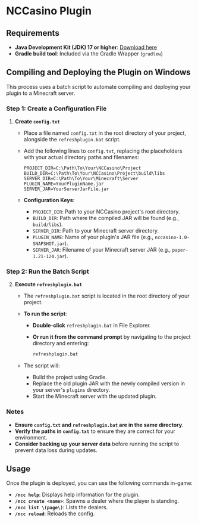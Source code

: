# NCCasino Plugin

## Requirements

- **Java Development Kit (JDK) 17 or higher**: [Download here](https://www.oracle.com/java/technologies/downloads/)
- **Gradle build tool**: Included via the Gradle Wrapper (`gradlew`)

## Compiling and Deploying the Plugin on Windows

This process uses a batch script to automate compiling and deploying your plugin to a Minecraft server.

### Step 1: Create a Configuration File

1. **Create `config.txt`**

   - Place a file named `config.txt` in the root directory of your project, alongside the `refreshplugin.bat` script.

   - Add the following lines to `config.txt`, replacing the placeholders with your actual directory paths and filenames:

     ```plaintext
     PROJECT_DIR=C:\Path\To\Your\NCCasino\Project
     BUILD_DIR=C:\Path\To\Your\NCCasino\Project\build\libs
     SERVER_DIR=C:\Path\To\Your\Minecraft\Server
     PLUGIN_NAME=YourPluginName.jar
     SERVER_JAR=YourServerJarFile.jar
     ```

   - **Configuration Keys**:
     - `PROJECT_DIR`: Path to your NCCasino project's root directory.
     - `BUILD_DIR`: Path where the compiled JAR will be found (e.g., `build/libs`).
     - `SERVER_DIR`: Path to your Minecraft server directory.
     - `PLUGIN_NAME`: Name of your plugin's JAR file (e.g., `nccasino-1.0-SNAPSHOT.jar`).
     - `SERVER_JAR`: Filename of your Minecraft server JAR (e.g., `paper-1.21-124.jar`).

### Step 2: Run the Batch Script

2. **Execute `refreshplugin.bat`**

   - The `refreshplugin.bat` script is located in the root directory of your project.

   - **To run the script**:
     - **Double-click** `refreshplugin.bat` in File Explorer.
     - **Or run it from the command prompt** by navigating to the project directory and entering:

       ```bash
       refreshplugin.bat
       ```

   - The script will:
     - Build the project using Gradle.
     - Replace the old plugin JAR with the newly compiled version in your server's `plugins` directory.
     - Start the Minecraft server with the updated plugin.

### Notes

- **Ensure `config.txt` and `refreshplugin.bat` are in the same directory**.
- **Verify the paths in `config.txt`** to ensure they are correct for your environment.
- **Consider backing up your server data** before running the script to prevent data loss during updates.

## Usage

Once the plugin is deployed, you can use the following commands in-game:

- **`/ncc help`**: Displays help information for the plugin.
- **`/ncc create <name>`**: Spawns a dealer where the player is standing.
- **`/ncc list \(page\)`**: Lists the dealers.
- **`/ncc reload`**: Reloads the config.
